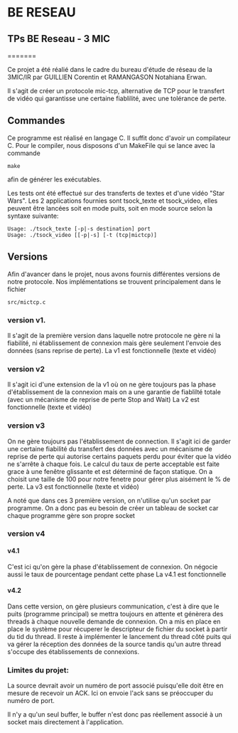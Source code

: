 # BE RESEAU
## TPs BE Reseau - 3 MIC

=======


Ce projet a été réalié dans le cadre du bureau d'étude de réseau de la 3MIC/IR par GUILLIEN Corentin et RAMANGASON Notahiana Erwan. 

Il s'agit de créer un protocole mic-tcp, alternative de TCP pour le transfert de vidéo qui garantisse une certaine fiablilité, avec une tolérance de perte.

## Commandes

Ce programme est réalisé en langage C. Il suffit donc d'avoir un compilateur C. Pour le compiler, nous disposons d'un MakeFile qui se lance avec la commande 

    make

afin de générer les exécutables.

Les tests ont été effectué sur des transferts de textes et d'une vidéo "Star Wars". Les 2 applications fournies sont tsock_texte et tsock_video, elles peuvent être lancées soit en mode puits, soit en mode source selon la syntaxe suivante:

    Usage: ./tsock_texte [-p|-s destination] port
    Usage: ./tsock_video [[-p|-s] [-t (tcp|mictcp)]


## Versions

Afin d'avancer dans le projet, nous avons fournis différentes versions de notre protocole. Nos implémentations se trouvent principalement dans le fichier

    src/mictcp.c

### version v1.

Il s'agit de la première version dans laquelle notre protocole ne gère ni la fiabilité, ni établissement de connexion mais gère seulement l'envoie des données (sans reprise de perte).
La v1 est fonctionnelle (texte et vidéo)

### version v2

Il s'agit ici d'une extension de la v1 où on ne gère toujours pas la phase d'établissement de la connexion mais on a une garantie de fiablilté totale (avec un mécanisme de reprise de perte Stop and Wait)
La v2 est fonctionnelle (texte et vidéo)

### version v3

On ne gère toujours pas l'établissement de connection.
Il s'agit ici de garder une certaine fiabilité du transfert des données avec un mécanisme de reprise de perte qui autorise certains paquets perdu pour éviter que la vidéo ne s'arrête à chaque fois. Le calcul du taux de perte acceptable est faite grace à une fenêtre glissante et est déterminé de façon statique.
On a choisit une taille de 100 pour notre fenetre pour gérer plus aisément le % de perte.
La v3 est fonctionnelle (texte et vidéo)

A noté que dans ces 3 première version, on n'utilise qu'un socket par programme. On a donc pas eu besoin de créer un tableau de socket car chaque programme gère son propre socket

### version v4

#### v4.1

C'est ici qu'on gère la phase d'établissement de connexion. On négocie aussi le taux de pourcentage pendant cette phase
La v4.1 est fonctionnelle

#### v4.2

Dans cette version, on gère plusieurs communication, c'est à dire que le puits (programme principal) se mettra toujours en attente et génèrera des threads à chaque nouvelle demande de connexion. 
On a mis en place en place le système pour récuperer le descripteur de fichier du socket à partir du tid du thread. Il reste à implémenter le lancement du thread côté puits qui va gérer la réception des données de la source tandis qu'un autre thread s'occupe des établissements de connexions. 

### Limites du projet:

La source devrait avoir un numéro de port associé puisqu'elle doit être en mesure de recevoir un ACK. Ici on envoie l'ack sans se préoccuper du numéro de port. 

Il n'y a qu'un seul buffer, le buffer n'est donc pas réellement associé à un socket mais directement à l'application. 


